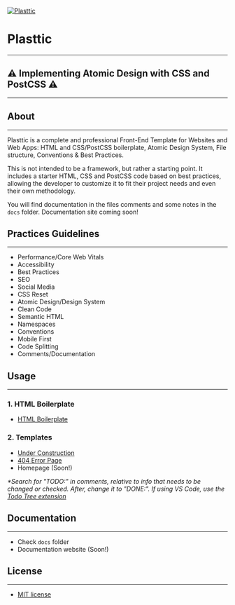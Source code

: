 [![Plasttic](https://plasttic.dev/assets/img/social/default-banner-1200_630.png)](https://plasttic.dev)

# Plasttic

---

## :warning: Implementing Atomic Design with CSS and PostCSS :warning:

---

## About

---

Plasttic is a complete and professional Front-End Template for Websites and Web Apps: HTML and CSS/PostCSS boilerplate, Atomic Design System, File structure, Conventions & Best Practices.

This is not intended to be a framework, but rather a starting point. It includes a starter HTML, CSS and PostCSS code based on best practices, allowing the developer to customize it to fit their project needs and even their own methodology.

You will find documentation in the files comments and some notes in the `docs` folder. Documentation site coming soon!

## Practices Guidelines

---

- Performance/Core Web Vitals
- Accessibility
- Best Practices
- SEO
- Social Media
- CSS Reset
- Atomic Design/Design System
- Clean Code
- Semantic HTML
- Namespaces
- Conventions
- Mobile First
- Code Splitting
- Comments/Documentation

## Usage

---

### 1. HTML Boilerplate

- [HTML Boilerplate](https://boilerplate.plasttic.dev/boilerplate.txt)

### 2. Templates

- [Under Construction](https://boilerplate.plasttic.dev/temporary.html)
- [404 Error Page](https://boilerplate.plasttic.dev/404.html)
- Homepage (Soon!)

_\*Search for "TODO:" in comments, relative to info that needs to be changed or checked. After, change it to "DONE:". If using VS Code, use the [Todo Tree extension](https://marketplace.visualstudio.com/items?itemName=Gruntfuggly.todo-tree)_

## Documentation

---

- Check `docs` folder
- Documentation website (Soon!)

## License

---

- [MIT license](https://opensource.org/licenses/MIT)
